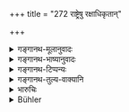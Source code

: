 +++
title = "272 राष्ट्रेषु रक्षाधिकृतान्"

+++

<details><summary>गङ्गानथ-मूलानुवादः</summary>

If those persons who are entrusted with the work of guarding the realm, and those vassals who have been ordered to assist, should remain neutral during the raids (against thieves), the king shall punish them speedily, like thieves.—(272)
</details>

<details><summary>गङ्गानथ-भाष्यानुवादः</summary>

**(verses 9.262-273)  
**

(No Bhāṣya.)
</details>

<details><summary>गङ्गानथ-टिप्पन्यः</summary>

This verse is quoted in *Aparārka* (p. 850);—in *Vivādaratnākara* (p.
341), which adds the following notes:—‘*Rāṣṭrādhikṛtān*’ *i.e*.,
inhabitants of the village;—‘*deśitān*’, deputed to guard the
village;—‘*madhyasthān*’, those men who are looking on while people are
being robbed by thieves and harassed;—all these the king shall punish
like thieves;—in *Vyvahāra-Bālambhaṭṭī* (p. 991);—and in
*Vivādacintāmaṇi* (Calcutta, p. 93).
</details>

<details><summary>गङ्गानथ-तुल्य-वाक्यानि</summary>

*Nārada* (Theft: 15-18).—‘Those who are the governors in the
principality, and the neighbours called in to save life and property are
reckoned as equal to thieves when they stand neutral during the attack
(by robbers). He on whose ground a robbery has been committed must trace
the thieves to the best of his power, or else he must make good what has
been stolen, unless the foot-prints can be traced from that ground to
another man’s ground; when the foot-prints cannot be traced any further,
the neighbours, road-inspectors and governors of that region shall be
made responsible for the loss. When a bouse has been plundered, the King
shall cause the detectives, the guards and the inhabitants of that
region to make good the loss, if the thief is not caught.’
</details>

<details><summary>भारुचिः</summary>

आत्ययिकेष्व् एतान् अननुधातताञ् चोरसंवादेन प्रमादाद् वा चोरवच् छिष्यात् । निमित्तभेदाच् चानुशासनभेदो विज्ञेयः ॥ ९.२७२ ॥
</details>

<details><summary>Bühler</summary>

272	Those who are appointed to guard provinces and his vassals who have been ordered (to help), he shall speedily punish like thieves, (if they remain) inactive in attacks (by robbers).
</details>
